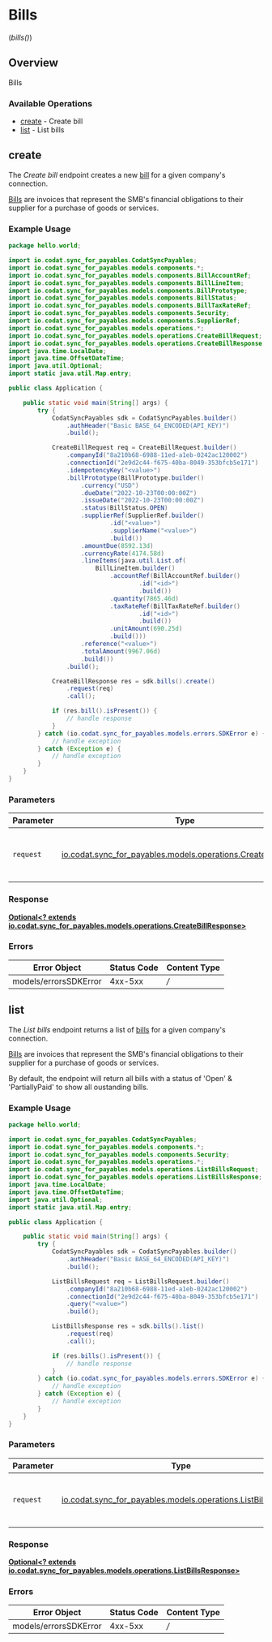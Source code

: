 # Bills
(*bills()*)

## Overview

Bills

### Available Operations

* [create](#create) - Create bill
* [list](#list) - List bills

## create

The *Create bill* endpoint creates a new [bill](https://docs.codat.io/sync-for-payables-api#/schemas/Bill) for a given company's connection.

[Bills](https://docs.codat.io/sync-for-payables-api#/schemas/Bill) are invoices that represent the SMB's financial obligations to their supplier for a purchase of goods or services.

### Example Usage

```java
package hello.world;

import io.codat.sync_for_payables.CodatSyncPayables;
import io.codat.sync_for_payables.models.components.*;
import io.codat.sync_for_payables.models.components.BillAccountRef;
import io.codat.sync_for_payables.models.components.BillLineItem;
import io.codat.sync_for_payables.models.components.BillPrototype;
import io.codat.sync_for_payables.models.components.BillStatus;
import io.codat.sync_for_payables.models.components.BillTaxRateRef;
import io.codat.sync_for_payables.models.components.Security;
import io.codat.sync_for_payables.models.components.SupplierRef;
import io.codat.sync_for_payables.models.operations.*;
import io.codat.sync_for_payables.models.operations.CreateBillRequest;
import io.codat.sync_for_payables.models.operations.CreateBillResponse;
import java.time.LocalDate;
import java.time.OffsetDateTime;
import java.util.Optional;
import static java.util.Map.entry;

public class Application {

    public static void main(String[] args) {
        try {
            CodatSyncPayables sdk = CodatSyncPayables.builder()
                .authHeader("Basic BASE_64_ENCODED(API_KEY)")
                .build();

            CreateBillRequest req = CreateBillRequest.builder()
                .companyId("8a210b68-6988-11ed-a1eb-0242ac120002")
                .connectionId("2e9d2c44-f675-40ba-8049-353bfcb5e171")
                .idempotencyKey("<value>")
                .billPrototype(BillPrototype.builder()
                    .currency("USD")
                    .dueDate("2022-10-23T00:00:00Z")
                    .issueDate("2022-10-23T00:00:00Z")
                    .status(BillStatus.OPEN)
                    .supplierRef(SupplierRef.builder()
                            .id("<value>")
                            .supplierName("<value>")
                            .build())
                    .amountDue(8592.13d)
                    .currencyRate(4174.58d)
                    .lineItems(java.util.List.of(
                        BillLineItem.builder()
                            .accountRef(BillAccountRef.builder()
                                    .id("<id>")
                                    .build())
                            .quantity(7865.46d)
                            .taxRateRef(BillTaxRateRef.builder()
                                    .id("<id>")
                                    .build())
                            .unitAmount(690.25d)
                            .build()))
                    .reference("<value>")
                    .totalAmount(9967.06d)
                    .build())
                .build();

            CreateBillResponse res = sdk.bills().create()
                .request(req)
                .call();

            if (res.bill().isPresent()) {
                // handle response
            }
        } catch (io.codat.sync_for_payables.models.errors.SDKError e) {
            // handle exception
        } catch (Exception e) {
            // handle exception
        }
    }
}
```

### Parameters

| Parameter                                                                                                      | Type                                                                                                           | Required                                                                                                       | Description                                                                                                    |
| -------------------------------------------------------------------------------------------------------------- | -------------------------------------------------------------------------------------------------------------- | -------------------------------------------------------------------------------------------------------------- | -------------------------------------------------------------------------------------------------------------- |
| `request`                                                                                                      | [io.codat.sync_for_payables.models.operations.CreateBillRequest](../../models/operations/CreateBillRequest.md) | :heavy_check_mark:                                                                                             | The request object to use for the request.                                                                     |


### Response

**[Optional<? extends io.codat.sync_for_payables.models.operations.CreateBillResponse>](../../models/operations/CreateBillResponse.md)**
### Errors

| Error Object          | Status Code           | Content Type          |
| --------------------- | --------------------- | --------------------- |
| models/errorsSDKError | 4xx-5xx               | */*                   |

## list

The *List bills* endpoint returns a list of [bills](https://docs.codat.io/sync-for-payables-api#/schemas/Bill) for a given company's connection.

[Bills](https://docs.codat.io/sync-for-payables-api#/schemas/Bill) are invoices that represent the SMB's financial obligations to their supplier for a purchase of goods or services.

By default, the endpoint will return all bills with a status of 'Open' & 'PartiallyPaid' to show all oustanding bills.

### Example Usage

```java
package hello.world;

import io.codat.sync_for_payables.CodatSyncPayables;
import io.codat.sync_for_payables.models.components.*;
import io.codat.sync_for_payables.models.components.Security;
import io.codat.sync_for_payables.models.operations.*;
import io.codat.sync_for_payables.models.operations.ListBillsRequest;
import io.codat.sync_for_payables.models.operations.ListBillsResponse;
import java.time.LocalDate;
import java.time.OffsetDateTime;
import java.util.Optional;
import static java.util.Map.entry;

public class Application {

    public static void main(String[] args) {
        try {
            CodatSyncPayables sdk = CodatSyncPayables.builder()
                .authHeader("Basic BASE_64_ENCODED(API_KEY)")
                .build();

            ListBillsRequest req = ListBillsRequest.builder()
                .companyId("8a210b68-6988-11ed-a1eb-0242ac120002")
                .connectionId("2e9d2c44-f675-40ba-8049-353bfcb5e171")
                .query("<value>")
                .build();

            ListBillsResponse res = sdk.bills().list()
                .request(req)
                .call();

            if (res.bills().isPresent()) {
                // handle response
            }
        } catch (io.codat.sync_for_payables.models.errors.SDKError e) {
            // handle exception
        } catch (Exception e) {
            // handle exception
        }
    }
}
```

### Parameters

| Parameter                                                                                                    | Type                                                                                                         | Required                                                                                                     | Description                                                                                                  |
| ------------------------------------------------------------------------------------------------------------ | ------------------------------------------------------------------------------------------------------------ | ------------------------------------------------------------------------------------------------------------ | ------------------------------------------------------------------------------------------------------------ |
| `request`                                                                                                    | [io.codat.sync_for_payables.models.operations.ListBillsRequest](../../models/operations/ListBillsRequest.md) | :heavy_check_mark:                                                                                           | The request object to use for the request.                                                                   |


### Response

**[Optional<? extends io.codat.sync_for_payables.models.operations.ListBillsResponse>](../../models/operations/ListBillsResponse.md)**
### Errors

| Error Object          | Status Code           | Content Type          |
| --------------------- | --------------------- | --------------------- |
| models/errorsSDKError | 4xx-5xx               | */*                   |

